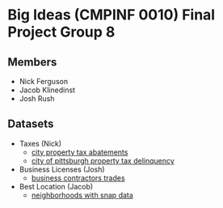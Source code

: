 # Big Ideas (CMPINF 0010) Final Project Group 8

## Members

- Nick Ferguson
- Jacob Klinedinst
- Josh Rush

## Datasets

- Taxes (Nick)
    <!-- - [city treasury sales](https://data.wprdc.org/dataset/city-treasury-sales) -->
    - [city property tax abatements](https://data.wprdc.org/dataset/city-property-tax-abatements)
    - [city of pittsburgh property tax delinquency](https://data.wprdc.org/dataset/city-of-pittsburgh-property-tax-delinquency)
- Business Licenses (Josh)
    - [business contractors trades](https://data.wprdc.org/dataset/business-contractors-trades)
- Best Location (Jacob)
    - [neighborhoods with snap data](https://data.wprdc.org/dataset/neighborhoods-with-snap-data)
    
<!-- - [neighborhoods2](https://data.wprdc.org/dataset/neighborhoods2) -->